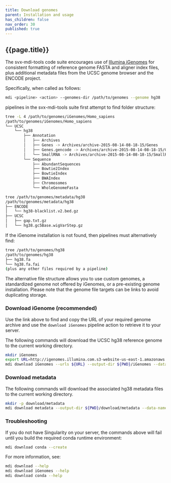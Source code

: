 ```yaml
---
title: Download genomes
parent: Installation and usage
has_children: false
nav_order: 30
published: true
---
```


## {{page.title}}

The svx-mdi-tools code suite encourages use of 
[Illumina iGenomes](https://support.illumina.com/sequencing/sequencing_software/igenome.html) 
for consistent formatting of reference genome FASTA and aligner index files,
plus additional metadata files from the UCSC genome browser and the ENCODE project.

Specifically, when called as follows:

```sh
mdi <pipeline> <action> --genomes-dir /path/to/genomes --genome hg38
```

pipelines in the svx-mdi-tools suite first attempt to find folder structure:

```sh
tree -L 4 /path/to/genomes/iGenomes/Homo_sapiens
/path/to/genomes/iGenomes/Homo_sapiens
└── UCSC
    └── hg38
        ├── Annotation
        │   ├── Archives
        │   ├── Genes -> Archives/archive-2015-08-14-08-18-15/Genes
        │   ├── Genes.gencode -> Archives/archive-2015-08-14-08-18-15/Genes.gencode
        │   └── SmallRNA -> Archives/archive-2015-08-14-08-18-15/SmallRNA
        └── Sequence
            ├── AbundantSequences
            ├── Bowtie2Index
            ├── BowtieIndex
            ├── BWAIndex
            ├── Chromosomes
            └── WholeGenomeFasta

tree /path/to/genomes/metadata/hg38
/path/to/genomes/metadata/hg38
├── ENCODE
│   └── hg38-blacklist.v2.bed.gz
├── UCSC
│   ├── gap.txt.gz
│   └── hg38.gc5Base.wigVarStep.gz
```

If the iGenome installation is not found, then pipelines must alternatively find:

```sh
tree /path/to/genomes/hg38
/path/to/genomes/hg38
├── hg38.fa
└── hg38.fa.fai
(plus any other files required by a pipeline)
```

The alternative file structure allows you to use custom genomes, a standardized 
genome not offered by iGenomes, or a pre-existing genome installation.
Please note that the genome file targets can be links to avoid duplicating storage.

### Download iGenome (recommended)

Use the link above to find and copy the URL of your required genome archive 
and use the `download iGenomes` pipeline action to retrieve it to your server.

The following commands will download the UCSC hg38 reference genome
to the current working directory.

```sh
mkdir iGenomes
export URL=http://igenomes.illumina.com.s3-website-us-east-1.amazonaws.com/Homo_sapiens/UCSC/hg38/Homo_sapiens_UCSC_hg38.tar.gz
mdi download iGenomes --urls ${URL} --output-dir ${PWD}/iGenomes --data-name hg38
```

### Download metadata

The following commands will download the associated hg38 metadata files
to the current working directory. 

```sh
mkdir -p download/metadata
mdi download metadata --output-dir ${PWD}/download/metadata --data-name hg38
```

### Troubleshooting

If you do not have Singularity on your server, the commands above will fail
until you build the required conda runtime environment:

```sh
mdi download conda --create
```

For more information, see:

```sh
mdi download --help
mdi download iGenomes --help
mdi download conda --help
```
